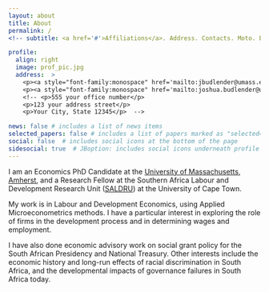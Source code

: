 ```yaml
---
layout: about
title: About
permalink: /
<!-- subtitle: <a href='#'>Affiliations</a>. Address. Contacts. Moto. Etc. -->

profile:
  align: right
  image: prof_pic.jpg
  address:  >
    <p><a style="font-family:monospace" href='mailto:jbudlender@umass.edu'>jbudlender@umass.edu</a></p>
    <p><a style="font-family:monospace" href='mailto:joshua.budlender@uct.ac.za'>joshua.budlender@uct.ac.za</a></p>
    <!-- <p>555 your office number</p>
    <p>123 your address street</p>
    <p>Your City, State 12345</p>  -->

news: false # includes a list of news items
selected_papers: false # includes a list of papers marked as "selected={true}"
social: false  # includes social icons at the bottom of the page
sidesocial: true  # JBoption: includes social icons underneath profile picture
---
```



<!--  
Write your biography here. Tell the world about yourself. Link to your favorite [subreddit](http://reddit.com). You can put a picture in, too. The code is already in, just name your picture `prof_pic.jpg` and put it in the `img/` folder.

Put your address / P.O. box / other info right below your picture. You can also disable any these elements by editing `profile` property of the YAML header of your `_pages/about.md`. Edit `_bibliography/papers.bib` and Jekyll will render your [publications page](/al-folio/publications/) automatically.

Link to your social media connections, too. This theme is set up to use [Font Awesome icons](http://fortawesome.github.io/Font-Awesome/) and [Academicons](https://jpswalsh.github.io/academicons/), like the ones below. Add your Facebook, Twitter, LinkedIn, Google Scholar, or just disable all of them.
 -->

I am an Economics PhD Candidate at the [University of Massachusetts, Amherst](https://www.umass.edu/economics/), 
and a Research Fellow at the Southern Africa Labour and Development Research 
Unit ([SALDRU](https://www.saldru.uct.ac.za/)) at the University of Cape Town.

My work is in Labour and Development Economics, using Applied Microeconometrics methods. I have a particular interest in exploring the role of firms in the development process and in determining wages and employment.  

I have also done economic advisory work on social grant policy for the South African Presidency and National Treasury. 
Other interests include the economic history and long-run effects of racial discrimination in South Africa, and the developmental impacts of governance failures in South Africa today. 
